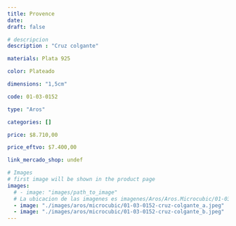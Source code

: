 ```yaml
---
title: Provence
date: 
draft: false

# descripcion
description : "Cruz colgante"

materials: Plata 925

color: Plateado

dimensions: "1,5cm"

code: 01-03-0152

type: "Aros"

categories: []

price: $8.710,00

price_eftvo: $7.400,00

link_mercado_shop: undef

# Images
# first image will be shown in the product page
images:
  # - image: "images/path_to_image"
  # La ubicacion de las imagenes es imagenes/Aros/Aros.Microcubic/01-03-0152-provence
  - image: "./images/aros/microcubic/01-03-0152-cruz-colgante_a.jpeg"
  - image: "./images/aros/microcubic/01-03-0152-cruz-colgante_b.jpeg"
---
```

